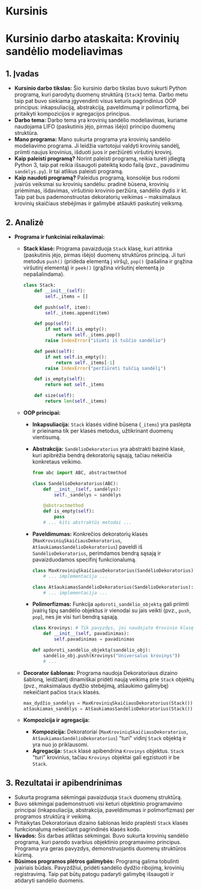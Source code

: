 # Kursinis

# Kursinio darbo ataskaita: Krovinių sandėlio modeliavimas

## 1. Įvadas

* **Kursinio darbo tikslas:** Šio kursinio darbo tikslas buvo sukurti Python programą, kuri parodytų duomenų struktūrą (`Stack`) tema. Darbo metu taip pat buvo siekiama įgyvendinti visus keturis pagrindinius OOP principus: inkapsuliaciją, abstrakciją, paveldimumą ir polimorfizmą, bei pritaikyti kompozicijos ir agregacijos principus.
* **Darbo tema:** Darbo tema yra krovinių sandėlio modeliavimas, kuriame naudojama LIFO (paskutinis įėjo, pirmas išėjo) principo duomenų struktūra. 
* **Mano programa:** Mano sukurta programa yra krovinių sandėlio modeliavimo programa. Ji leidžia vartotojui valdyti krovinių sandėlį, priimti naujus krovinius, išduoti juos ir peržiūrėti viršutinį krovinį. 
* **Kaip paleisti programą?** Norint paleisti programą, reikia turėti įdiegtą Python 3, taip pat reikia išsaugoti pateiktą kodo failą (pvz., pavadinimu `sandėlys.py`). Ir tai atlikus paleisti programą.
* **Kaip naudoti programą?** Paleidus programą, konsolėje bus rodomi įvairūs veiksmai su krovinių sandėliu: pradinė būsena, krovinių priėmimas, išdavimas, viršutinio krovinio peržiūra, sandėlio dydis ir kt. Taip pat bus pademonstruotas dekoratorių veikimas – maksimalaus krovinių skaičiaus stebėjimas ir galimybė atšaukti paskutinį veiksmą. 

## 2. Analizė

* **Programa ir funkciniai reikalavimai:**

    * **Stack klasė:** Programa pavaizduoja `Stack` klasę, kuri atitinka (paskutinis įėjo, pirmas išėjo) duomenų struktūros principą. Ji turi metodus `push()` (prideda elementą į viršų), `pop()` (pašalina ir grąžina viršutinį elementą) ir `peek()` (grąžina viršutinį elementą jo nepašalindama).

      ```python
      class Stack:
          def __init__(self):
              self._items = []

          def push(self, item):
              self._items.append(item)

          def pop(self):
              if not self.is_empty():
                  return self._items.pop()
              raise IndexError("išimti iš tuščio sandėlio")

          def peek(self):
              if not self.is_empty():
                  return self._items[-1]
              raise IndexError("peržiūrėti tuščią sandėlį")

          def is_empty(self):
              return not self._items

          def size(self):
              return len(self._items)
      ```

    * **OOP principai:**

        * **Inkapsuliacija:** `Stack` klasės vidinė būsena (`_items`) yra paslėpta ir prieinama tik per klasės metodus, užtikrinant duomenų vientisumą.
        * **Abstrakcija:** `SandėlioDekoratorius` yra abstrakti bazinė klasė, kuri apibrėžia bendrą dekoratorių sąsają, tačiau nekeičia konkretaus veikimo. 

          ```python
          from abc import ABC, abstractmethod

          class SandėlioDekoratorius(ABC):
              def __init__(self, sandėlys):
                  self._sandėlys = sandėlys

              @abstractmethod
              def is_empty(self):
                  pass
              # ... kiti abstraktūs metodai ...
          ```

        * **Paveldimumas:** Konkrečios dekoratorių klasės (`MaxKroviniųSkaičiausDekoratorius`, `AtšaukiamasSandėlioDekoratorius`) paveldi iš `SandėlioDekoratorius`, perimdamos bendrą sąsają ir pavaizduodamos specifinį funkcionalumą.

          ```python
          class MaxKroviniųSkaičiausDekoratorius(SandėlioDekoratorius):
              # ... implementacija ...

          class AtšaukiamasSandėlioDekoratorius(SandėlioDekoratorius):
              # ... implementacija ...
          ```

        * **Polimorfizmas:** Funkcija `apdoroti_sandėlio_objektą` gali priimti įvairių tipų sandėlio objektus ir vienodai su jais veikti (pvz., `push`, `pop`), nes jie visi turi bendrą sąsają.

          ```python
          class Krovinys: # Tik pavyzdys, jei naudojate Krovinio klasę
              def __init__(self, pavadinimas):
                  self.pavadinimas = pavadinimas

          def apdoroti_sandėlio_objektą(sandėlio_obj):
              sandėlio_obj.push(Krovinys("Universalus krovinys"))
              # ...
          ```

    * **Decorator šablonas:** Programa naudoja Dekoratoriaus dizaino šabloną, leidžiantį dinamiškai pridėti naują veikimą prie `Stack` objektų (pvz., maksimalaus dydžio stebėjimą, atšaukimo galimybę) nekeičiant pačios `Stack` klasės.

      ```python
      max_dydžio_sandėlys = MaxKroviniųSkaičiausDekoratorius(Stack())
      atšaukiamas_sandėlys = AtšaukiamasSandėlioDekoratorius(Stack())
      ```

    * **Kompozicija ir agregacija:**

        * **Kompozicija:** Dekoratoriai (`MaxKroviniųSkaičiausDekoratorius`, `AtšaukiamasSandėlioDekoratorius`) "turi" vidinį `Stack` objektą ir yra nuo jo priklausomi.
        * **Agregacija:** `Stack` klasė apibendrina `Krovinys` objektus. `Stack` "turi" krovinius, tačiau `Krovinys` objektai gali egzistuoti ir be `Stack`.

## 3. Rezultatai ir apibendrinimas

* Sukurta programa sėkmingai pavaizduoja `Stack` duomenų struktūrą.
* Buvo sėkmingai pademonstruoti visi keturi objektinio programavimo principai (inkapsuliacija, abstrakcija, paveldimumas ir polimorfizmas) per programos struktūrą ir veikimą.
* Pritaikytas Dekoratoriaus dizaino šablonas leido praplėsti `Stack` klasės funkcionalumą nekeičiant pagrindinės klasės kodo.
* **Išvados:** Šis darbas atliktas sėkmingai. Buvo sukurta krovinių sandėlio programa, kuri parodo svarbius objektinio programavimo principus. Programa yra geras pavyzdys, demonstruojantis duomenų struktūros kūrimą.
* **Būsimos programos plėtros galimybės:** Programą galima tobulinti įvairiais būdais. Pavyzdžiui, pridėti sandėlio dydžio ribojimą, krovinių registravimą. Taip pat būtų patogu padaryti galimybę išsaugoti ir atidaryti sandėlio duomenis.

